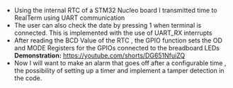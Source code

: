 - Using the internal RTC of a STM32 Nucleo board I transmitted time to RealTerm using UART communication
- The user can also check the date by pressing 1 when terminal is connected. This is implemented with the use of UART_RX interrupts
- After reading the BCD Value of the RTC , the GPIO function sets the OD and MODE Registers for the GPIOs connected to the breadboard LEDs
  **Demonstration:** https://youtube.com/shorts/DG651NfuiZQ
- Now I will want to make an alarm that goes off after a configurable time , the possibility of setting up a timer and implement a tamper detection in the code.

